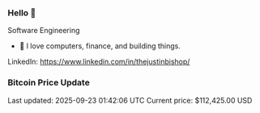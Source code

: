 ### Hello 🤙  

Software Engineering

- 🔭 I love computers, finance, and building things.
  
LinkedIn: https://www.linkedin.com/in/thejustinbishop/  








































































































































































































































































































































































































































































































































































































































































































































































































































































































































































































































































































































### Bitcoin Price Update
Last updated: 2025-09-23 01:42:06 UTC
Current price: $112,425.00 USD
